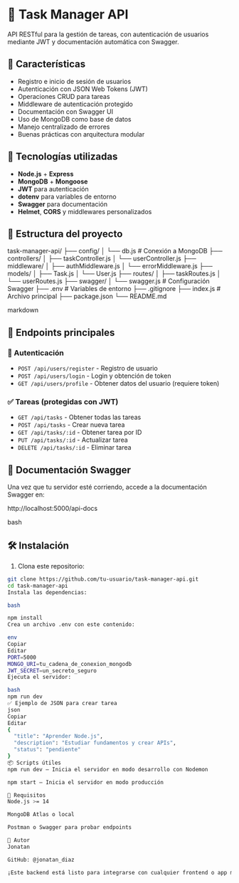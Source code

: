 # 📝 Task Manager API

API RESTful para la gestión de tareas, con autenticación de usuarios mediante JWT y documentación automática con Swagger.

## 🚀 Características

- Registro e inicio de sesión de usuarios
- Autenticación con JSON Web Tokens (JWT)
- Operaciones CRUD para tareas
- Middleware de autenticación protegido
- Documentación con Swagger UI
- Uso de MongoDB como base de datos
- Manejo centralizado de errores
- Buenas prácticas con arquitectura modular

## 🧠 Tecnologías utilizadas

- **Node.js** + **Express**
- **MongoDB** + **Mongoose**
- **JWT** para autenticación
- **dotenv** para variables de entorno
- **Swagger** para documentación
- **Helmet**, **CORS** y middlewares personalizados

## 📁 Estructura del proyecto

task-manager-api/ ├── config/ │ └── db.js # Conexión a MongoDB ├── controllers/ │ ├── taskController.js │ └── userController.js ├── middleware/ │ ├── authMiddleware.js │ └── errorMiddleware.js ├── models/ │ ├── Task.js │ └── User.js ├── routes/ │ ├── taskRoutes.js │ └── userRoutes.js ├── swagger/ │ └── swagger.js # Configuración Swagger ├── .env # Variables de entorno ├── .gitignore ├── index.js # Archivo principal ├── package.json └── README.md

markdown

## 📄 Endpoints principales

### 🔐 Autenticación

- `POST /api/users/register` - Registro de usuario
- `POST /api/users/login` - Login y obtención de token
- `GET /api/users/profile` - Obtener datos del usuario (requiere token)

### ✅ Tareas (protegidas con JWT)

- `GET /api/tasks` - Obtener todas las tareas
- `POST /api/tasks` - Crear nueva tarea
- `GET /api/tasks/:id` - Obtener tarea por ID
- `PUT /api/tasks/:id` - Actualizar tarea
- `DELETE /api/tasks/:id` - Eliminar tarea

## 📘 Documentación Swagger

Una vez que tu servidor esté corriendo, accede a la documentación Swagger en:

http://localhost:5000/api-docs

bash


## 🛠️ Instalación

1. Clona este repositorio:

```bash
git clone https://github.com/tu-usuario/task-manager-api.git
cd task-manager-api
Instala las dependencias:

bash

npm install
Crea un archivo .env con este contenido:

env
Copiar
Editar
PORT=5000
MONGO_URI=tu_cadena_de_conexion_mongodb
JWT_SECRET=un_secreto_seguro
Ejecuta el servidor:

bash
npm run dev
✅ Ejemplo de JSON para crear tarea
json
Copiar
Editar
{
  "title": "Aprender Node.js",
  "description": "Estudiar fundamentos y crear APIs",
  "status": "pendiente"
}
📦 Scripts útiles
npm run dev – Inicia el servidor en modo desarrollo con Nodemon

npm start – Inicia el servidor en modo producción

📌 Requisitos
Node.js >= 14

MongoDB Atlas o local

Postman o Swagger para probar endpoints

🤝 Autor
Jonatan

GitHub: @jonatan_diaz

¡Este backend está listo para integrarse con cualquier frontend o app móvil! 🚀

